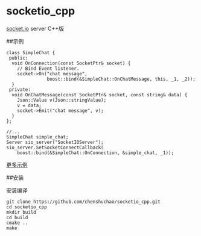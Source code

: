# socketio_cpp
[socket.io](https://github.com/socketio/socket.io) server C++版

##示例
```
class SimpleChat {
 public:
  void OnConnection(const SocketPtr& socket) {
    // Bind Event listener.
    socket->On("chat message",
               boost::bind(&SimpleChat::OnChatMessage, this, _1, _2));
  }
 private:
  void OnChatMessage(const SocketPtr& socket, const string& data) {
    Json::Value v(Json::stringValue);
    v = data;
    socket->Emit("chat message", v);
  }
};

//...
SimpleChat simple_chat;
Server sio_server("SocketIOServer");
sio_server.SetSocketConnectCallback(
    boost::bind(&SimpleChat::OnConnection, &simple_chat, _1));

```
[更多示例](https://github.com/chenshuchao/socketio_cpp/tree/master/example)


##安装

安装编译
```
git clone https://github.com/chenshuchao/socketio_cpp.git
cd socketio_cpp
mkdir build
cd build
cmake ..
make
```

